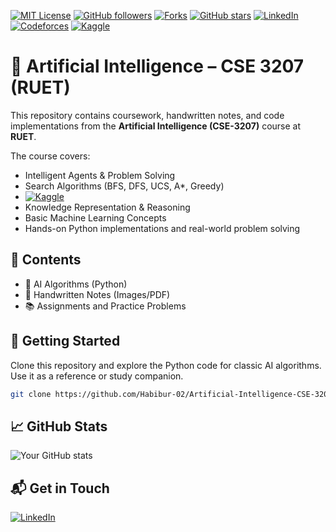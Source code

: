 [![MIT License](https://img.shields.io/badge/license-MIT-green)](https://opensource.org/licenses/MIT)
[![GitHub followers](https://img.shields.io/github/followers/Habibur-02?label=Follow&style=social)](https://github.com/Habibur-02)
[![Forks](https://img.shields.io/github/forks/Habibur-02/Artificial-Intelligence-CSE-3207-RUET?style=social)](https://github.com/Habibur-02/Artificial-Intelligence-CSE-3207-RUET/network)
[![GitHub stars](https://img.shields.io/github/stars/Habibur-02/Artificial-Intelligence-CSE-3207-RUET?style=social)](https://github.com/Habibur-02/Artificial-Intelligence-CSE-3207-RUET/stargazers)
[![LinkedIn](https://img.shields.io/badge/LinkedIn-blue?logo=linkedin&logoColor=white&style=for-the-badge)](https://www.linkedin.com/in/habibur02/)
[![Codeforces](https://img.shields.io/badge/Codeforces-1f8acb?logo=codeforces&logoColor=white&style=for-the-badge)](https://codeforces.com/profile/habibur02)
[![Kaggle](https://img.shields.io/badge/Kaggle-Notebook-20BEFF?logo=kaggle&logoColor=white&style=for-the-badge)](https://www.kaggle.com/code/habibur02/handle-imabance-datasets)

# 🤖 Artificial Intelligence – CSE 3207 (RUET)

This repository contains coursework, handwritten notes, and code implementations from the **Artificial Intelligence (CSE-3207)** course at **RUET**.

The course covers:
- Intelligent Agents & Problem Solving
- Search Algorithms (BFS, DFS, UCS, A*, Greedy)
- [![Kaggle](https://img.shields.io/badge/Show-Full-Code-20BEFF?logo=kaggle&logoColor=white&style=for-the-badge)](https://www.kaggle.com/code/habibur02/handle-imabance-datasets)
- Knowledge Representation & Reasoning
- Basic Machine Learning Concepts
- Hands-on Python implementations and real-world problem solving

## 📁 Contents
- 📜 AI Algorithms (Python)
- 📝 Handwritten Notes (Images/PDF)
- 📚 Assignments and Practice Problems

## 🚀 Getting Started
Clone this repository and explore the Python code for classic AI algorithms. Use it as a reference or study companion.

```bash
git clone https://github.com/Habibur-02/Artificial-Intelligence-CSE-3207-RUET.git
```
## 📈 GitHub Stats
![Your GitHub stats](https://github-readme-stats.vercel.app/api?username=Habibur-02&show_icons=true&theme=radical)

## 📬 Get in Touch
[![LinkedIn](https://img.shields.io/badge/LinkedIn_Habibur-blue?logo=linkedin&logoColor=white&style=for-the-badge)](https://www.linkedin.com/in/habibur02/)
